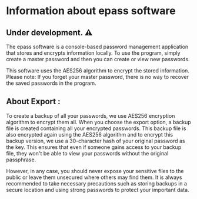 
# Information about epass software

## Under development. ⚠️

The epass software is a console-based password management application that stores and encrypts information locally. To use the program, simply create a master password and then you can create or view new passwords.

This software uses the AES256 algorithm to encrypt the stored information. Please note: If you forget your master password, there is no way to recover the saved passwords in the program.


## About Export :

To create a backup of all your passwords, we use AES256 encryption algorithm to encrypt them all. When you choose the export option, a backup file is created containing all your encrypted passwords. This backup file is also encrypted again using the AES256 algorithm and to encrypt this backup version, we use a 30-character hash of your original password as the key.
This ensures that even if someone gains access to your backup file, they won't be able to view your passwords without the original passphrase.

However, in any case, you should never expose your sensitive files to the public or leave them unsecured where others may find them. It is always recommended to take necessary precautions such as storing backups in a secure location and using strong passwords to protect your important data.
